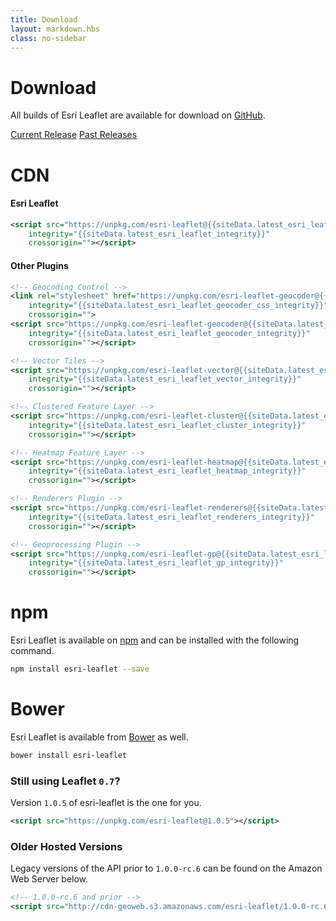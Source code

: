 ```yaml
---
title: Download
layout: markdown.hbs
class: no-sidebar
---
```


# Download

All builds of Esri Leaflet are available for download on [GitHub](https://github.com/Esri/esri-leaflet/releases/).

<a href="https://github.com/Esri/esri-leaflet/releases/tag/v{{siteData.latest_esri_leaflet}}" class="btn">Current Release</a>
<a href="https://github.com/Esri/esri-leaflet/releases/" class="btn">Past Releases</a>

# CDN

#### Esri Leaflet

```xml
<script src="https://unpkg.com/esri-leaflet@{{siteData.latest_esri_leaflet}}/dist/esri-leaflet.js"
    integrity="{{siteData.latest_esri_leaflet_integrity}}"
    crossorigin=""></script>
```

#### Other Plugins

```xml
<!-- Geocoding Control -->
<link rel="stylesheet" href="https://unpkg.com/esri-leaflet-geocoder@{{siteData.latest_esri_leaflet_geocoder}}/dist/esri-leaflet-geocoder.css"
    integrity="{{siteData.latest_esri_leaflet_geocoder_css_integrity}}"
    crossorigin="">
<script src="https://unpkg.com/esri-leaflet-geocoder@{{siteData.latest_esri_leaflet_geocoder}}/dist/esri-leaflet-geocoder.js"
    integrity="{{siteData.latest_esri_leaflet_geocoder_integrity}}"
    crossorigin=""></script>

<!-- Vector Tiles -->
<script src="https://unpkg.com/esri-leaflet-vector@{{siteData.latest_esri_leaflet_vector}}/dist/esri-leaflet-vector.js"
    integrity="{{siteData.latest_esri_leaflet_vector_integrity}}"
    crossorigin=""></script>

<!-- Clustered Feature Layer -->
<script src="https://unpkg.com/esri-leaflet-cluster@{{siteData.latest_esri_leaflet_cluster}}/dist/esri-leaflet-cluster.js"
    integrity="{{siteData.latest_esri_leaflet_cluster_integrity}}"
    crossorigin=""></script>

<!-- Heatmap Feature Layer -->
<script src="https://unpkg.com/esri-leaflet-heatmap@{{siteData.latest_esri_leaflet_heatmap}}/dist/esri-leaflet-heatmap.js"
    integrity="{{siteData.latest_esri_leaflet_heatmap_integrity}}"
    crossorigin=""></script>

<!-- Renderers Plugin -->
<script src="https://unpkg.com/esri-leaflet-renderers@{{siteData.latest_esri_leaflet_renderers}}/dist/esri-leaflet-renderers.js"
    integrity="{{siteData.latest_esri_leaflet_renderers_integrity}}"
    crossorigin=""></script>

<!-- Geoprocessing Plugin -->
<script src="https://unpkg.com/esri-leaflet-gp@{{siteData.latest_esri_leaflet_gp}}/dist/esri-leaflet-gp.js"
    integrity="{{siteData.latest_esri_leaflet_gp_integrity}}"
    crossorigin=""></script>
```
# npm

Esri Leaflet is available on [npm](https://www.npmjs.org/package/esri-leaflet) and can be installed with the following command.

```bash
npm install esri-leaflet --save
```

# Bower

Esri Leaflet is available from [Bower](http://bower.io/search/?q=esri-leaflet) as well.

```bash
bower install esri-leaflet
```

### Still using Leaflet `0.7`?

Version `1.0.5` of esri-leaflet is the one for you.
```xml
<script src="https://unpkg.com/esri-leaflet@1.0.5"></script>
```

### Older Hosted Versions
Legacy versions of the API prior to `1.0.0-rc.6` can be found on the Amazon Web Server below.
```xml
<!-- 1.0.0-rc.6 and prior -->
<script src="http://cdn-geoweb.s3.amazonaws.com/esri-leaflet/1.0.0-rc.6/esri-leaflet.js"></script>
```
